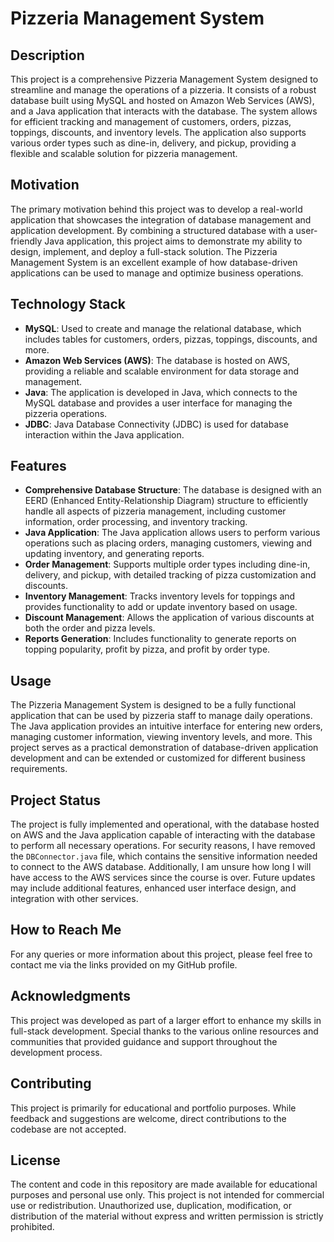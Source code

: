 # Pizzeria Management System

## Description

This project is a comprehensive Pizzeria Management System designed to streamline and manage the operations of a pizzeria. It consists of a robust database built using MySQL and hosted on Amazon Web Services (AWS), and a Java application that interacts with the database. The system allows for efficient tracking and management of customers, orders, pizzas, toppings, discounts, and inventory levels. The application also supports various order types such as dine-in, delivery, and pickup, providing a flexible and scalable solution for pizzeria management.

## Motivation

The primary motivation behind this project was to develop a real-world application that showcases the integration of database management and application development. By combining a structured database with a user-friendly Java application, this project aims to demonstrate my ability to design, implement, and deploy a full-stack solution. The Pizzeria Management System is an excellent example of how database-driven applications can be used to manage and optimize business operations.

## Technology Stack

- **MySQL**: Used to create and manage the relational database, which includes tables for customers, orders, pizzas, toppings, discounts, and more.
- **Amazon Web Services (AWS)**: The database is hosted on AWS, providing a reliable and scalable environment for data storage and management.
- **Java**: The application is developed in Java, which connects to the MySQL database and provides a user interface for managing the pizzeria operations.
- **JDBC**: Java Database Connectivity (JDBC) is used for database interaction within the Java application.

## Features

- **Comprehensive Database Structure**: The database is designed with an EERD (Enhanced Entity-Relationship Diagram) structure to efficiently handle all aspects of pizzeria management, including customer information, order processing, and inventory tracking.
- **Java Application**: The Java application allows users to perform various operations such as placing orders, managing customers, viewing and updating inventory, and generating reports.
- **Order Management**: Supports multiple order types including dine-in, delivery, and pickup, with detailed tracking of pizza customization and discounts.
- **Inventory Management**: Tracks inventory levels for toppings and provides functionality to add or update inventory based on usage.
- **Discount Management**: Allows the application of various discounts at both the order and pizza levels.
- **Reports Generation**: Includes functionality to generate reports on topping popularity, profit by pizza, and profit by order type.

## Usage

The Pizzeria Management System is designed to be a fully functional application that can be used by pizzeria staff to manage daily operations. The Java application provides an intuitive interface for entering new orders, managing customer information, viewing inventory levels, and more. This project serves as a practical demonstration of database-driven application development and can be extended or customized for different business requirements.

## Project Status

The project is fully implemented and operational, with the database hosted on AWS and the Java application capable of interacting with the database to perform all necessary operations. For security reasons, I have removed the `DBConnector.java` file, which contains the sensitive information needed to connect to the AWS database. Additionally, I am unsure how long I will have access to the AWS services since the course is over. Future updates may include additional features, enhanced user interface design, and integration with other services.

## How to Reach Me

For any queries or more information about this project, please feel free to contact me via the links provided on my GitHub profile.

## Acknowledgments

This project was developed as part of a larger effort to enhance my skills in full-stack development. Special thanks to the various online resources and communities that provided guidance and support throughout the development process.

## Contributing

This project is primarily for educational and portfolio purposes. While feedback and suggestions are welcome, direct contributions to the codebase are not accepted.

## License

The content and code in this repository are made available for educational purposes and personal use only. This project is not intended for commercial use or redistribution. Unauthorized use, duplication, modification, or distribution of the material without express and written permission is strictly prohibited.
